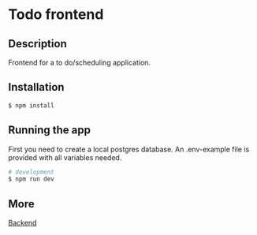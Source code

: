 # Todo frontend

## Description

Frontend for a to do/scheduling application.

## Installation

```bash
$ npm install
```

## Running the app

First you need to create a local postgres database. An .env-example file is provided with all variables needed.

```bash
# development
$ npm run dev
```


## More

[Backend](https://github.com/maora96/todo-backend)

